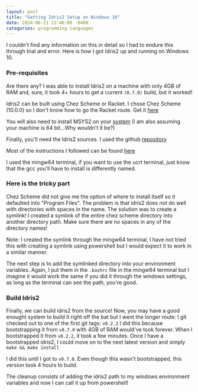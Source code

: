 ```yaml
---
layout: post
title: "Getting Idris2 Setup on Windows 10"
date: 2024-06-21 22:46:00 -0400
categories: programming languages
---
```


I couldn't find any information on this in detail so I had to endure this through trial and error. Here is how I got Idris2 up and running on Windows 10.

### Pre-requisites 

Are there any? I was able to install Idris2 on a machine with only 4GB of RAM and, sure, it took 4+ hours to get a current `(0.7.0)` build, but it worked!

Idris2 can be built using Chez Scheme or Racket. I chose Chez Scheme (10.0.0) so I don't know how to go the Racket route. Get it [here](https://github.com/cisco/ChezScheme/releases/latest)

You will also need to install MSYS2 on your [system](https://www.msys2.org/)
(I am also assuming your machine is 64 bit...Why wouldn't it be?)

Finally, you'll need the Idris2 sources. I used the github [repository](https://github.com/idris-lang/Idris2)

Most of the instructions I followed can be found [here](https://idris2.readthedocs.io/en/latest/tutorial/windows.html)

I used the mingw64 terminal, if you want to use the ucrt terminal, just know that the gcc you'll have to install is differently named.

### Here is the tricky part

Chez Scheme did not give me the option of where to install itself so it defaulted into "Program Files". The problem is that idris2 does not do well with directories with spaces in the name. The solution was to create a symlink! I created a symlink of the entire chez scheme directory into another directory path. Make sure there are no spaces in any of the directory names! 

Note: I created the symlink through the mingw64 terminal, I have not tried this with creating a symlink using powershell but I would expect it to work in a similar manner.

The next step is to add the symlinked directory into your environment variables. Again, I put them in the `.bashrc` file in the mingw64 terminal but I imagine it would work the same if you did it through the windows settings, as long as the terminal can see the path, you're good.

### Build Idris2

Finally, we can build idris2 from the source! Now, you may have a good enought system to build it right off the bat but I went the longer route: I git checked out to one of the first git tags: `v0.2.2`
I did this because bootstrapping it from `v0.7.0` with 4GB of RAM would've took forever. When I bootstrapped it from `v0.2.2`, it took a few minutes. Once I have a bootstrapped idris2, I could move on to the next latest version and simply `make && make install`

I did this until I got to `v0.7.0`. Even though this wasn't bootstrapped, this version took 4 hours to build.

The cleanup consists of adding the idris2 path to my windows environment variables and now I can call it up from powershell!

